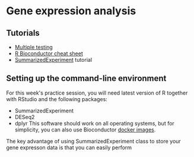 
# Gene expression analysis

## Tutorials

 - [Multiple testing](http://genomicsclass.github.io/book/pages/multiple_testing.html) 
 - [R Bioconductor cheat sheet](https://github.com/mikelove/bioc-refcard)
 - [SummarizedExperiment](https://bioconductor.org/packages/release/bioc/vignettes/SummarizedExperiment/inst/doc/SummarizedExperiment.html) tutorial

## Setting up the command-line environment
For this week's practice session, you will need latest version of R together with RStudio and the following packages:

 - SummarizedExperiment
 - DESeq2
 - dplyr
This software should work on all operating systems, but for simplicity, you can also use Bioconductor [docker images](https://www.bioconductor.org/help/docker/).

The key advantage of using SummarizedExperiment class to store your gene expresson data is that you can easily perform 

<!--stackedit_data:
eyJoaXN0b3J5IjpbMTY0NzAyMDY5XX0=
-->